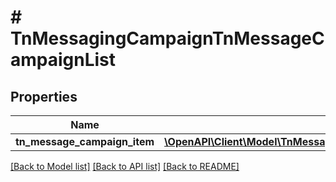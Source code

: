 # # TnMessagingCampaignTnMessageCampaignList

## Properties

Name | Type | Description | Notes
------------ | ------------- | ------------- | -------------
**tn_message_campaign_item** | [**\OpenAPI\Client\Model\TnMessagingCampaignTnMessageCampaignListTnMessageCampaignItem[]**](TnMessagingCampaignTnMessageCampaignListTnMessageCampaignItem.md) |  | [optional]

[[Back to Model list]](../../README.md#models) [[Back to API list]](../../README.md#endpoints) [[Back to README]](../../README.md)
